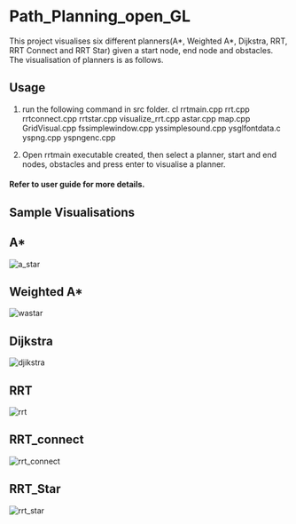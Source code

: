 # Path_Planning_open_GL

This project visualises six different planners(A*, Weighted A*, Dijkstra, RRT, RRT Connect and RRT Star) given a start node, end node and obstacles. 
The visualisation of planners is as follows.

## Usage
1) run the following command in src folder.
cl rrtmain.cpp rrt.cpp rrtconnect.cpp rrtstar.cpp visualize_rrt.cpp astar.cpp map.cpp GridVisual.cpp fssimplewindow.cpp yssimplesound.cpp ysglfontdata.c yspng.cpp yspngenc.cpp

2) Open rrtmain executable created, then select a planner, start and end nodes, obstacles and press enter to visualise a planner.

#### Refer to user guide for more details.

## Sample Visualisations
## A*
![a_star](https://user-images.githubusercontent.com/68541043/149853150-f6b89667-8914-42a0-984d-e03da7b5ee11.gif)

## Weighted A*
![wastar](https://user-images.githubusercontent.com/68541043/149853168-2fadcf96-4eb4-4305-8852-8519252210e1.gif)

## Dijkstra 
![djikstra](https://user-images.githubusercontent.com/68541043/149853185-e7fbd994-8a75-4713-86c0-4c5a9fa1819c.gif)

## RRT
![rrt](https://user-images.githubusercontent.com/68541043/149853195-0fb66710-4daf-409a-adfd-01d503dba89f.gif)

## RRT_connect
![rrt_connect](https://user-images.githubusercontent.com/68541043/149853205-0c67a09d-74f3-4d1b-b2e5-06c95aad3a90.gif)

## RRT_Star
![rrt_star](https://user-images.githubusercontent.com/68541043/149853214-215ca961-eec2-4636-a065-504e93549a0e.gif)
